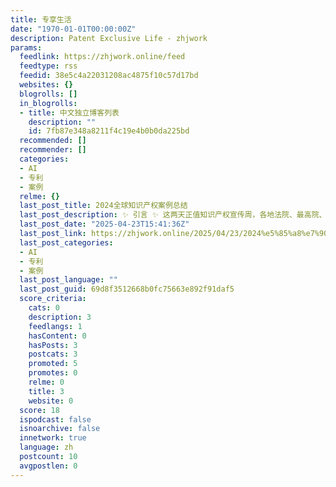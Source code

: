 ```yaml
---
title: 专享生活
date: "1970-01-01T00:00:00Z"
description: Patent Exclusive Life - zhjwork
params:
  feedlink: https://zhjwork.online/feed
  feedtype: rss
  feedid: 38e5c4a22031208ac4875f10c57d17bd
  websites: {}
  blogrolls: []
  in_blogrolls:
  - title: 中文独立博客列表
    description: ""
    id: 7fb87e348a8211f4c19e4b0b0da225bd
  recommended: []
  recommender: []
  categories:
  - AI
  - 专利
  - 案例
  relme: {}
  last_post_title: 2024全球知识产权案例总结
  last_post_description: ✨ 引言 ✨ 这两天正值知识产权宣传周，各地法院、最高院、最高检纷纷上演“十大案例大轰炸”，让我刷屏刷到头皮发...
  last_post_date: "2025-04-23T15:41:36Z"
  last_post_link: https://zhjwork.online/2025/04/23/2024%e5%85%a8%e7%90%83%e7%9f%a5%e8%af%86%e4%ba%a7%e6%9d%83%e6%a1%88%e4%be%8b%e6%80%bb%e7%bb%93/
  last_post_categories:
  - AI
  - 专利
  - 案例
  last_post_language: ""
  last_post_guid: 69d8f3512668b0fc75663e892f91daf5
  score_criteria:
    cats: 0
    description: 3
    feedlangs: 1
    hasContent: 0
    hasPosts: 3
    postcats: 3
    promoted: 5
    promotes: 0
    relme: 0
    title: 3
    website: 0
  score: 18
  ispodcast: false
  isnoarchive: false
  innetwork: true
  language: zh
  postcount: 10
  avgpostlen: 0
---
```

